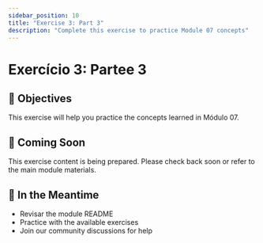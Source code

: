 ```yaml
---
sidebar_position: 10
title: "Exercise 3: Part 3"
description: "Complete this exercise to practice Module 07 concepts"
---
```


# Exercício 3: Partee 3

## 🎯 Objectives

This exercise will help you practice the concepts learned in Módulo 07.

## 📝 Coming Soon

This exercise content is being prepared. Please check back soon or refer to the main module materials.

## 🚀 In the Meantime

- Revisar the module README
- Practice with the available exercises
- Join our community discussions for help

